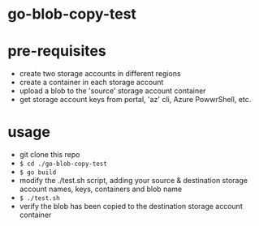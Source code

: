 # go-blob-copy-test

# pre-requisites
 - create two storage accounts in different regions
 - create a container in each storage account
 - upload a blob to the 'source' storage account container
 - get storage account keys from portal, 'az' cli, Azure PowwrShell, etc.

# usage
 - git clone this repo
 - `$ cd ./go-blob-copy-test`
 - `$ go build`
 - modify the ./test.sh script, adding your source & destination storage account names, keys, containers and blob name
 - `$ ./test.sh`
 - verify the blob has been copied to the destination storage account container
